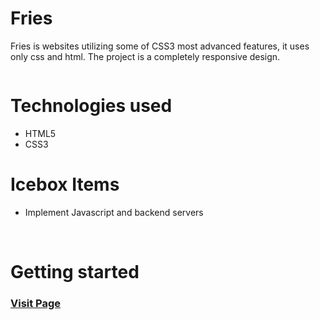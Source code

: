 <h1>Fries</h1>
<p>Fries is websites utilizing some of CSS3 most advanced features, it uses only css and html. The project is a completely responsive design.</p>

<img src="https://i.imgur.com/4jADcSH.jpg" alt="">

<h1>Technologies used</h1>
<p>
<ul>
<li>HTML5</li>
<li>CSS3</li>
</ul>
<h1>Icebox Items</h1>
<ul>
<li>Implement Javascript and backend servers</li>
</ul>
<br>
</p>
<h1>Getting started</h1>
<h3><a href="https://codecallogic.github.io/fries" target="_blank" rel="noopener noreferrer">Visit Page</a></h3>
